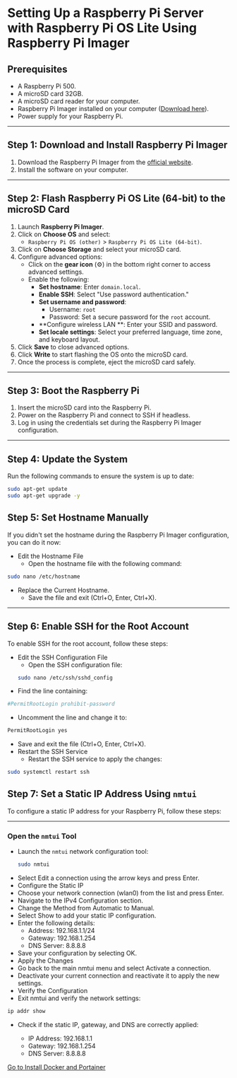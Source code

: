 # Setting Up a Raspberry Pi Server with Raspberry Pi OS Lite Using Raspberry Pi Imager

## Prerequisites
- A Raspberry Pi 500.
- A microSD card 32GB.
- A microSD card reader for your computer.
- Raspberry Pi Imager installed on your computer ([Download here](https://www.raspberrypi.com/software/)).
- Power supply for your Raspberry Pi.

---

## Step 1: Download and Install Raspberry Pi Imager
1. Download the Raspberry Pi Imager from the [official website](https://www.raspberrypi.com/software/).
2. Install the software on your computer.

---

## Step 2: Flash Raspberry Pi OS Lite (64-bit) to the microSD Card
1. Launch **Raspberry Pi Imager**.
2. Click on **Choose OS** and select:
   - `Raspberry Pi OS (other)` > `Raspberry Pi OS Lite (64-bit)`.
3. Click on **Choose Storage** and select your microSD card.
4. Configure advanced options:
   - Click on the **gear icon** (⚙️) in the bottom right corner to access advanced settings.
   - Enable the following:
     - **Set hostname**: Enter `domain.local`.
     - **Enable SSH**: Select "Use password authentication."
     - **Set username and password**:
       - Username: `root`
       - Password: Set a secure password for the `root` account.
     - **Configure wireless LAN **:  Enter your SSID and password.
     - **Set locale settings**: Select your preferred language, time zone, and keyboard layout.
5. Click **Save** to close advanced options.
6. Click **Write** to start flashing the OS onto the microSD card.
7. Once the process is complete, eject the microSD card safely.

---

## Step 3: Boot the Raspberry Pi
1. Insert the microSD card into the Raspberry Pi.
2. Power on the Raspberry Pi and connect to SSH if headless.
3. Log in using the credentials set during the Raspberry Pi Imager configuration.

---

## Step 4: Update the System
Run the following commands to ensure the system is up to date:

```bash
sudo apt-get update
sudo apt-get upgrade -y
```
## Step 5: Set Hostname Manually

If you didn't set the hostname during the Raspberry Pi Imager configuration, you can do it now:

- Edit the Hostname File
  - Open the hostname file with the following command:

```bash
sudo nano /etc/hostname
```
- Replace the Current Hostname.
  - Save the file and exit (Ctrl+O, Enter, Ctrl+X).

---

## Step 6: Enable SSH for the Root Account

To enable SSH for the root account, follow these steps:

- Edit the SSH Configuration File
  - Open the SSH configuration file:
   ```bash
   sudo nano /etc/ssh/sshd_config
   ```
- Find the line containing:
```bash
#PermitRootLogin prohibit-password
```
- Uncomment the line and change it to:
```bash
PermitRootLogin yes
```
- Save and exit the file (Ctrl+O, Enter, Ctrl+X).
- Restart the SSH Service
  - Restart the SSH service to apply the changes:
```bash
sudo systemctl restart ssh
```
## Step 7: Set a Static IP Address Using `nmtui`

To configure a static IP address for your Raspberry Pi, follow these steps:

---

### Open the `nmtui` Tool
- Launch the `nmtui` network configuration tool:
   ```bash
   sudo nmtui
   ```
- Select Edit a connection using the arrow keys and press Enter.
- Configure the Static IP
- Choose your network connection (wlan0) from the list and press Enter.
- Navigate to the IPv4 Configuration section.
- Change the Method from Automatic to Manual.
- Select Show to add your static IP configuration.
- Enter the following details:
  - Address: 192.168.1.1/24
  - Gateway: 192.168.1.254
  - DNS Server: 8.8.8.8
- Save your configuration by selecting OK.
- Apply the Changes
- Go back to the main nmtui menu and select Activate a connection.
- Deactivate your current connection and reactivate it to apply the new settings.
- Verify the Configuration
- Exit nmtui and verify the network settings:

```bash
ip addr show
```
- Check if the static IP, gateway, and DNS are correctly applied:

  - IP Address: 192.168.1.1
  - Gateway: 192.168.1.254
  - DNS Server: 8.8.8.8

[Go to Install Docker and Portainer](installdockerandportianer.md)
